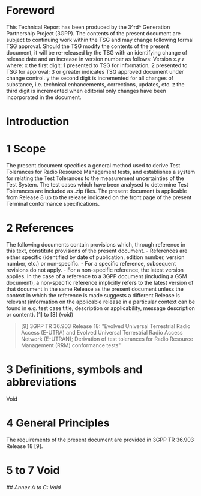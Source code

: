 # Foreword
This Technical Report has been produced by the 3^rd^ Generation Partnership
Project (3GPP).
The contents of the present document are subject to continuing work within the
TSG and may change following formal TSG approval. Should the TSG modify the
contents of the present document, it will be re-released by the TSG with an
identifying change of release date and an increase in version number as
follows:
Version x.y.z
where:
x the first digit:
1 presented to TSG for information;
2 presented to TSG for approval;
3 or greater indicates TSG approved document under change control.
y the second digit is incremented for all changes of substance, i.e. technical
enhancements, corrections, updates, etc.
z the third digit is incremented when editorial only changes have been
incorporated in the document.
# Introduction
# 1 Scope
The present document specifies a general method used to derive Test Tolerances
for Radio Resource Management tests, and establishes a system for relating the
Test Tolerances to the measurement uncertainties of the Test System.
The test cases which have been analysed to determine Test Tolerances are
included as .zip files.
The present document is applicable from Release 8 up to the release indicated
on the front page of the present Terminal conformance specifications.
# 2 References
The following documents contain provisions which, through reference in this
text, constitute provisions of the present document.
\- References are either specific (identified by date of publication, edition
number, version number, etc.) or non‑specific.
\- For a specific reference, subsequent revisions do not apply.
\- For a non-specific reference, the latest version applies. In the case of a
reference to a 3GPP document (including a GSM document), a non-specific
reference implicitly refers to the latest version of that document in the same
Release as the present document unless the context in which the reference is
made suggests a different Release is relevant (information on the applicable
release in a particular context can be found in e.g. test case title,
description or applicability, message description or content).
[1] to [8] (void)
> [9] 3GPP TR 36.903 Release 18: \"Evolved Universal Terrestrial Radio Access
> (E-UTRA) and Evolved Universal Terrestrial Radio Access Network (E-UTRAN);
> Derivation of test tolerances for Radio Resource Management (RRM)
> conformance tests\"
# 3 Definitions, symbols and abbreviations
Void
# 4 General Principles
The requirements of the present document are provided in 3GPP TR 36.903
Release 18 [9].
# 5 to 7 Void
###### ## Annex A to C: Void
#